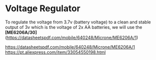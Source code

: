 # Voltage Regulator
To regulate the voltage from 3.7v (battery voltage) to a clean and stable output of 3v which is the voltage of 2x AA batteries, we will use the **[ME6206A/30]**(https://datasheetspdf.com/mobile/640248/Microne/ME6206A/1)

https://datasheetspdf.com/mobile/640248/Microne/ME6206A/1
https://pt.aliexpress.com/item/33054550198.html
